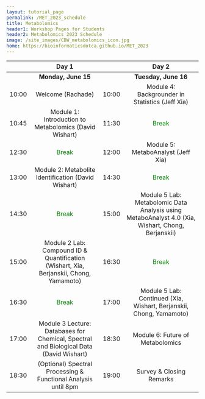 ```yaml
---
layout: tutorial_page
permalink: /MET_2023_schedule
title: Metabolomics
header1: Workshop Pages for Students
header2: Metabolomics 2023 Schedule
image: /site_images/CBW_metabolomics_icon.jpg
home: https://bioinformaticsdotca.github.io/MET_2023
---
```


| | **Day 1** | | **Day 2** |  
| :---: | :---: | :---: | :---: |  
| | **Monday, June 15** | | **Tuesday, June 16** | 
|	10:00	|	Welcome (Rachade)	|	10:00	|	Module 4: Backgrounder in Statistics (Jeff Xia)	|
|	10:45	|	Module 1: Introduction to Metabolomics (David Wishart)	|	11:30	|	<font color="green">Break</font>|
|	12:30	|	<font color="green">Break</font>|	12:00	|	Module 5: MetaboAnalyst (Jeff Xia)	|
|	13:00	|	Module 2: Metabolite Identification (David Wishart)	|	14:30	|	<font color="green">Break</font>	|
|	14:30	|	<font color="green">Break</font>|	15:00	|	Module 5 Lab: Metabolomic Data Analysis using MetaboAnalyst 4.0 (Xia, Wishart, Chong, Berjanskii)	|
|	15:00	|	Module 2 Lab: Compound ID & Quantification (Wishart, Xia, Berjanskii, Chong, Yamamoto)	|	16:30	|	<font color="green">Break</font>|
|	16:30	|	<font color="green">Break</font>|	17:00	|	Module 5 Lab: Continued (Xia, Wishart, Berjanskii, Chong, Yamamoto)	|
|	17:00	|	Module 3 Lecture: Databases for Chemical, Spectral and Biological Data (David Wishart)	|	18:30	|	Module 6: Future of Metabolomics	|
|	18:30	|	(Optional) Spectral Processing & Functional Analysis until 8pm	|	19:00	|	Survey & Closing Remarks	|
